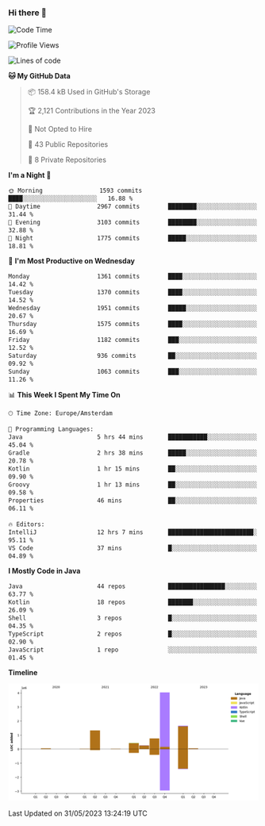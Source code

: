 ### Hi there 👋


<!--START_SECTION:waka-->
![Code Time](http://img.shields.io/badge/Code%20Time-3%2C235%20hrs%206%20mins-blue)

![Profile Views](http://img.shields.io/badge/Profile%20Views-2-blue)

![Lines of code](https://img.shields.io/badge/From%20Hello%20World%20I%27ve%20Written-8.5%20million%20lines%20of%20code-blue)

**🐱 My GitHub Data** 

> 📦 158.4 kB Used in GitHub's Storage 
 > 
> 🏆 2,121 Contributions in the Year 2023
 > 
> 🚫 Not Opted to Hire
 > 
> 📜 43 Public Repositories 
 > 
> 🔑 8 Private Repositories 
 > 
**I'm a Night 🦉** 

```text
🌞 Morning                1593 commits        ████░░░░░░░░░░░░░░░░░░░░░   16.88 % 
🌆 Daytime                2967 commits        ████████░░░░░░░░░░░░░░░░░   31.44 % 
🌃 Evening                3103 commits        ████████░░░░░░░░░░░░░░░░░   32.88 % 
🌙 Night                  1775 commits        █████░░░░░░░░░░░░░░░░░░░░   18.81 % 
```
📅 **I'm Most Productive on Wednesday** 

```text
Monday                   1361 commits        ████░░░░░░░░░░░░░░░░░░░░░   14.42 % 
Tuesday                  1370 commits        ████░░░░░░░░░░░░░░░░░░░░░   14.52 % 
Wednesday                1951 commits        █████░░░░░░░░░░░░░░░░░░░░   20.67 % 
Thursday                 1575 commits        ████░░░░░░░░░░░░░░░░░░░░░   16.69 % 
Friday                   1182 commits        ███░░░░░░░░░░░░░░░░░░░░░░   12.52 % 
Saturday                 936 commits         ██░░░░░░░░░░░░░░░░░░░░░░░   09.92 % 
Sunday                   1063 commits        ███░░░░░░░░░░░░░░░░░░░░░░   11.26 % 
```


📊 **This Week I Spent My Time On** 

```text
🕑︎ Time Zone: Europe/Amsterdam

💬 Programming Languages: 
Java                     5 hrs 44 mins       ███████████░░░░░░░░░░░░░░   45.04 % 
Gradle                   2 hrs 38 mins       █████░░░░░░░░░░░░░░░░░░░░   20.78 % 
Kotlin                   1 hr 15 mins        ██░░░░░░░░░░░░░░░░░░░░░░░   09.90 % 
Groovy                   1 hr 13 mins        ██░░░░░░░░░░░░░░░░░░░░░░░   09.58 % 
Properties               46 mins             ██░░░░░░░░░░░░░░░░░░░░░░░   06.11 % 

🔥 Editors: 
IntelliJ                 12 hrs 7 mins       ████████████████████████░   95.11 % 
VS Code                  37 mins             █░░░░░░░░░░░░░░░░░░░░░░░░   04.89 % 
```

**I Mostly Code in Java** 

```text
Java                     44 repos            ████████████████░░░░░░░░░   63.77 % 
Kotlin                   18 repos            ███████░░░░░░░░░░░░░░░░░░   26.09 % 
Shell                    3 repos             █░░░░░░░░░░░░░░░░░░░░░░░░   04.35 % 
TypeScript               2 repos             █░░░░░░░░░░░░░░░░░░░░░░░░   02.90 % 
JavaScript               1 repo              ░░░░░░░░░░░░░░░░░░░░░░░░░   01.45 % 
```



**Timeline**

![Lines of Code chart](https://raw.githubusercontent.com/powercasgamer/powercasgamer/master/assets/bar_graph.png)


 Last Updated on 31/05/2023 13:24:19 UTC
<!--END_SECTION:waka-->
